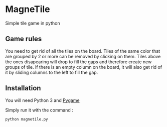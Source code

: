 # MagneTile
Simple tile game in python

## Game rules
You need to get rid of all the tiles on the board. Tiles of the same color that are grouped by 2 or more can be removed by clicking on them. Tiles above the ones disapearing will drop to fill the gaps and therefore create new groups of tile. If there is an empty column on the board, it will also get rid of it by sliding columns to the left to fill the gap. 

## Installation
You will need Python 3 and [Pygame](https://www.pygame.org/) 

Simply run it with the command : 
```bash
python magnetile.py
```
